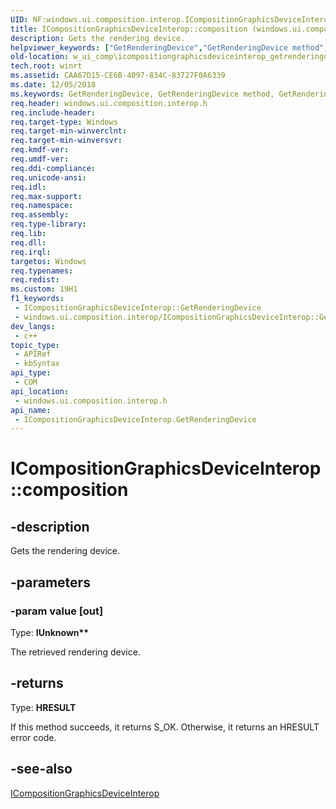 ```yaml
---
UID: NF:windows.ui.composition.interop.ICompositionGraphicsDeviceInterop.GetRenderingDevice
title: ICompositionGraphicsDeviceInterop::composition (windows.ui.composition.interop.h)
description: Gets the rendering device.
helpviewer_keywords: ["GetRenderingDevice","GetRenderingDevice method","GetRenderingDevice method","ICompositionGraphicsDeviceInterop interface","ICompositionGraphicsDeviceInterop interface","GetRenderingDevice method","ICompositionGraphicsDeviceInterop.GetRenderingDevice","ICompositionGraphicsDeviceInterop.composition","ICompositionGraphicsDeviceInterop::GetRenderingDevice","ICompositionGraphicsDeviceInterop::composition","w_ui_comp.icompositiongraphicsdeviceinterop_getrenderingdevice","windows/ICompositionGraphicsDeviceInterop::GetRenderingDevice"]
old-location: w_ui_comp\icompositiongraphicsdeviceinterop_getrenderingdevice.htm
tech.root: winrt
ms.assetid: CAA67D15-CE6B-4097-834C-83727F0A6339
ms.date: 12/05/2018
ms.keywords: GetRenderingDevice, GetRenderingDevice method, GetRenderingDevice method,ICompositionGraphicsDeviceInterop interface, ICompositionGraphicsDeviceInterop interface,GetRenderingDevice method, ICompositionGraphicsDeviceInterop.GetRenderingDevice, ICompositionGraphicsDeviceInterop.composition, ICompositionGraphicsDeviceInterop::GetRenderingDevice, ICompositionGraphicsDeviceInterop::composition, w_ui_comp.icompositiongraphicsdeviceinterop_getrenderingdevice, windows/ICompositionGraphicsDeviceInterop::GetRenderingDevice
req.header: windows.ui.composition.interop.h
req.include-header: 
req.target-type: Windows
req.target-min-winverclnt: 
req.target-min-winversvr: 
req.kmdf-ver: 
req.umdf-ver: 
req.ddi-compliance: 
req.unicode-ansi: 
req.idl: 
req.max-support: 
req.namespace: 
req.assembly: 
req.type-library: 
req.lib: 
req.dll: 
req.irql: 
targetos: Windows
req.typenames: 
req.redist: 
ms.custom: 19H1
f1_keywords:
 - ICompositionGraphicsDeviceInterop::GetRenderingDevice
 - windows.ui.composition.interop/ICompositionGraphicsDeviceInterop::GetRenderingDevice
dev_langs:
 - c++
topic_type:
 - APIRef
 - kbSyntax
api_type:
 - COM
api_location:
 - windows.ui.composition.interop.h
api_name:
 - ICompositionGraphicsDeviceInterop.GetRenderingDevice
---
```


# ICompositionGraphicsDeviceInterop::composition


## -description

Gets the rendering device.

## -parameters

### -param value [out]

Type: <b>IUnknown**</b>

The retrieved rendering device.

## -returns

Type: <b>HRESULT</b>

If this method succeeds, it returns S_OK. Otherwise, it returns an HRESULT error code.

## -see-also

<a href="/windows/desktop/api/windows.ui.composition.interop/nn-windows-ui-composition-interop-icompositiongraphicsdeviceinterop">ICompositionGraphicsDeviceInterop</a>